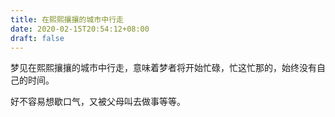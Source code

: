```yaml
---
title: 在熙熙攘攘的城市中行走
date: 2020-02-15T20:54:12+08:00
draft: false
---
```


梦见在熙熙攘攘的城市中行走，意味着梦者将开始忙碌，忙这忙那的，始终没有自己的时间。

好不容易想歇口气，又被父母叫去做事等等。

